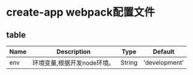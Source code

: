 # create-app webpack配置文件

## table

|Name|Description|Type|Default|
|----|-----------|----|-------|
|env|环境变量,根据开发node环境。|String|'development'|
